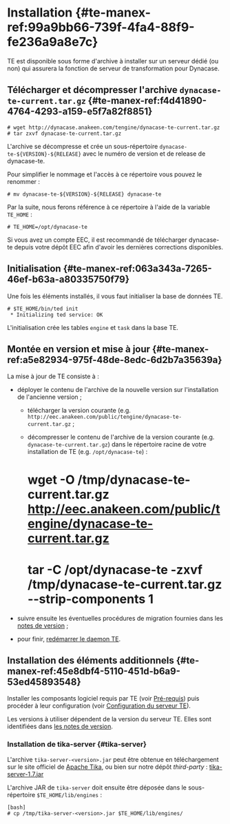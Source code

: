 # Installation {#te-manex-ref:99a9bb66-739f-4fa4-88f9-fe236a9a8e7c}

TE est disponible sous forme d'archive à installer sur un serveur dédié (ou non) qui assurera la fonction de serveur de transformation pour Dynacase.

## Télécharger et décompresser l'archive `dynacase-te-current.tar.gz` {#te-manex-ref:f4d41890-4764-4293-a159-e5f7a82f8851}

    # wget http://dynacase.anakeen.com/tengine/dynacase-te-current.tar.gz
    # tar zxvf dynacase-te-current.tar.gz

L'archive se décompresse et crée un sous-répertoire `dynacase-te-${VERSION}-${RELEASE}` avec le numéro de version et de release de dynacase-te.

Pour simplifier le nommage et l'accès à ce répertoire vous pouvez le renommer :

    # mv dynacase-te-${VERSION}-${RELEASE} dynacase-te

Par la suite, nous ferons référence à ce répertoire à l'aide de la variable `TE_HOME` :

    # TE_HOME=/opt/dynacase-te

<span class="flag inline nota-bene"></span> Si vous avez un compte EEC, il est recommandé de télécharger dynacase-te depuis votre dépôt EEC afin d'avoir les dernières corrections disponibles.

## Initialisation {#te-manex-ref:063a343a-7265-46ef-b63a-a80335750f79}

Une fois les éléments installés, il vous faut initialiser la base de données TE.

    # $TE_HOME/bin/ted init
     * Initializing ted service: OK

L'initialisation crée les tables `engine` et `task` dans la base TE.

## Montée en version et mise à jour {#te-manex-ref:a5e82934-975f-48de-8edc-6d2b7a35639a}

La mise à jour de TE consiste à :

* déployer le contenu de l'archive de la nouvelle version sur l'installation de
  l'ancienne version ;
    
    * télécharger la version courante (e.g. `http://eec.anakeen.com/public/tengine/dynacase-te-current.tar.gz` ;
    * décompresser le contenu de l'archive de la version courante (e.g. `dynacase-te-current.tar.gz`) dans le répertoire racine de votre installation de TE (e.g. `/opt/dynacase-te`) :
    
        # wget -O /tmp/dynacase-te-current.tar.gz http://eec.anakeen.com/public/tengine/dynacase-te-current.tar.gz
        # tar -C /opt/dynacase-te -zxvf /tmp/dynacase-te-current.tar.gz --strip-components 1

* suivre ensuite les éventuelles procédures de migration fournies dans les
  [notes de version][release_notes] ;

* pour finir, [redémarrer le daemon TE][ted_start_stop].

## Installation des éléments additionnels {#te-manex-ref:45e8dbf4-5110-451d-b6a9-53ed45893548}

Installer les composants logiciel requis par TE (voir [Pré-requis][pre-requis])
puis procéder à leur configuration (voir [Configuration du serveur TE][te_config]).

<span class="flag inline nota-bene"></span> Les versions à utiliser dépendent de la version du serveur TE. Elles sont identifiées
dans [les notes de version][release_notes].

### Installation de tika-server {#tika-server}

L'archive `tika-server-<version>.jar` peut être obtenue en téléchargement sur
le site officiel de [Apache Tika](http://tika.apache.org/download.html), ou
bien sur notre dépôt *third-party* :
[tika-server-1.7.jar](http://ftp.dynacase.org/third-party/tika-server-1.7.jar)

L'archive JAR de `tika-server` doit ensuite être déposée dans le
sous-répertoire `$TE_HOME/lib/engines` :

    [bash]
    # cp /tmp/tika-server-<version>.jar $TE_HOME/lib/engines/

<!-- links -->
[release_notes]: #te-manex-ref:da01abb1-163e-434f-b56c-eb918c479cb9
[ted_start_stop]: #te-manex-ref:560d0dfe-8b7e-4bba-8262-c847f38c1ef4
[pre-requis]: #te-manex-ref:a0146a31-9ab5-4dfe-978d-7a5d3322036d
[te_config]: #te-manex-ref:0dc32061-9f16-4941-b1f0-8d66d8f8f8bd
